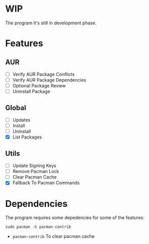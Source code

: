 # WIP
The program it's still in development phase.

# Features
## AUR
- [ ] Verify AUR Package Conflicts
- [ ] Verify AUR Package Dependencies
- [ ] Optional Package Review
- [ ] Uninstall Package

## Global
- [ ] Updates
- [ ] Install
- [ ] Uninstall
- [x] List Packages

## Utils
- [ ] Update Signing Keys
- [ ] Remove Pacman Lock
- [ ] Clear Pacman Cache
- [x] Fallback To Pacman Commands

# Dependencies
The program requires some depedencies for some of the features:
```
sudo pacman -S pacman-contrib
```

- `pacman-contrib` To clear pacman cache
